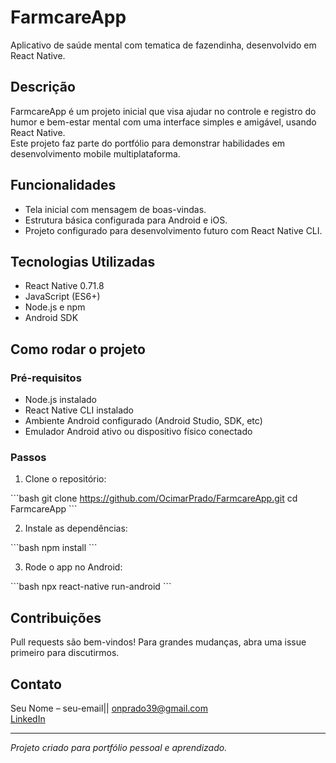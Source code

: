 # FarmcareApp

Aplicativo de saúde mental com tematica de  fazendinha, desenvolvido em React Native.

## Descrição

FarmcareApp é um projeto inicial que visa ajudar no controle e registro do humor e bem-estar mental com uma interface simples e amigável, usando React Native.  
Este projeto faz parte do portfólio para demonstrar habilidades em desenvolvimento mobile multiplataforma.

## Funcionalidades

- Tela inicial com mensagem de boas-vindas.
- Estrutura básica configurada para Android e iOS.
- Projeto configurado para desenvolvimento futuro com React Native CLI.

## Tecnologias Utilizadas

- React Native 0.71.8
- JavaScript (ES6+)
- Node.js e npm
- Android SDK

## Como rodar o projeto

### Pré-requisitos

- Node.js instalado
- React Native CLI instalado
- Ambiente Android configurado (Android Studio, SDK, etc)
- Emulador Android ativo ou dispositivo físico conectado

### Passos

1. Clone o repositório:

\`\`\`bash
git clone https://github.com/OcimarPrado/FarmcareApp.git
cd FarmcareApp
\`\`\`

2. Instale as dependências:

\`\`\`bash
npm install
\`\`\`

3. Rode o app no Android:

\`\`\`bash
npx react-native run-android
\`\`\`

## Contribuições

Pull requests são bem-vindos! Para grandes mudanças, abra uma issue primeiro para discutirmos.

## Contato

Seu Nome – seu-email|| onprado39@gmail.com  
[LinkedIn](https://linkedin.com/in/onprado)

---

*Projeto criado para portfólio pessoal e aprendizado.*
